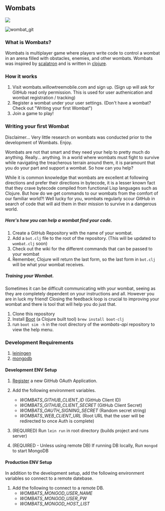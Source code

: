 ## Wombats

![](https://circleci.com/gh/willowtreeapps/wombats-api.svg?style=shield&circle-token=:circle-token)

![wombat_git](https://cloud.githubusercontent.com/assets/4649439/17083937/59e5a5f0-517d-11e6-92a2-976aee52d95c.png)

### What is Wombats?

Wombats is multiplayer game where players write code to control a wombat in an arena filled with obstacles, enemies, and other wombats.
Wombats was inspired by [scalatron](https://scalatron.github.io/) and is written in [clojure](https://clojure.org/).

### How it works

1. Visit wombats.willowtreemobile.com and sign up. (Sign up will ask for GitHub read only permission. This is used for user authenication and wombat registration / tracking)
1. Register a wombat under your user settings. (Don't have a wombat? Check out "Writing your first Wombat")
1. Join a game to play!

### Writing your first Wombat

Disclaimer... Very little research on wombats was conducted prior to the development of Wombats. Enjoy.

Wombats are not that smart and they need your help to pretty much do anything. Really... anything. In a world where wombats must fight to survive while navigating the treacherous terrain around them, it is paramount that you do your part and support a wombat. So how can you help?

While it is common knowledge that wombats are excellent at following directions and prefer their directions in bytecode, it is a lesser known fact that they crave bytecode compiled from functional Lisp languages such as Clojure. But how do we get commands to our wombats from the comfort of our familiar world?! Well lucky for you, wombats regularly scour GitHub in search of code that will aid them in their mission to survive in a dangerous world.

##### Here's how you can help a wombat find your code.

1. Create a GitHub Repository with the name of your wombat.
1. Add a `bot.clj` file to the root of the repository. (This will be updated to `wombat.clj` soon)
1. Check out the wiki for the different commands that can be passed to your wombat
1. Remember, Clojure will return the last form, so the last form in `bot.clj` will be what your wombat receives.

##### Training your Wombat.

Sometimes it can be difficult communicating with your wombat, seeing as they are completely dependent on your instructions and all. However you are in luck my friend! Closing the feedback loop is crucial to improving your wombat and there is tool that will help you do just that.

1. Clone this repository
1. Install [Boot](http://boot-clj.com/) (a Clojure built tool) `brew install boot-clj`
1. run `boot sim -h` in the root directory of the *wombats-api* repository to view the help menu.

### Development Requirements

1. [leiningen](http://leiningen.org/)
1. [mongodb](https://docs.mongodb.com/)

#### Development ENV Setup

1. [Register](https://github.com/settings/applications/new) a new GitHub OAuth Application.
1. Add the following environment variables.
   - *WOMBATS_GITHUB_CLIENT_ID* (GitHub Client ID)
   - *WOMBATS_GITHUB_CLIENT_SECRET* (GitHub Client Secret)
   - *WOMBATS_OAUTH_SIGNING_SECRET* (Random secret string)
   - *WOMBATS_WEB_CLIENT_URL* (Root URL that the user will be redirected to once Auth is complete)

1. (REQUIRED) Run `lein run` in root directory (builds project and runs server)
1. (REQUIRED - Unless using remote DB) If running DB locally, Run `mongod` to start MongoDB

#### Production ENV Setup

In addition to the development setup, add the following environment variables so connect to a remote datebase.

1. Add the following to connect to a remote DB.
   - *WOMBATS_MONGOD_USER_NAME*
   - *WOMBATS_MONGOD_USER_PW*
   - *WOMBATS_MONGOD_HOST_LIST*

